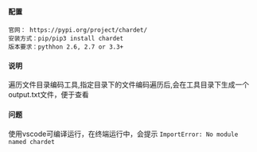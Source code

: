 #### 配置
```
官网： https://pypi.org/project/chardet/
安装方式：pip/pip3 install chardet
版本要求：pythhon 2.6, 2.7 or 3.3+
```

#### 说明
遍历文件目录编码工具,指定目录下的文件编码遍历后,会在工具目录下生成一个output.txt文件，便于查看

#### 问题
使用vscode可编译运行，在终端运行中，会提示
`
ImportError: No module named chardet
`